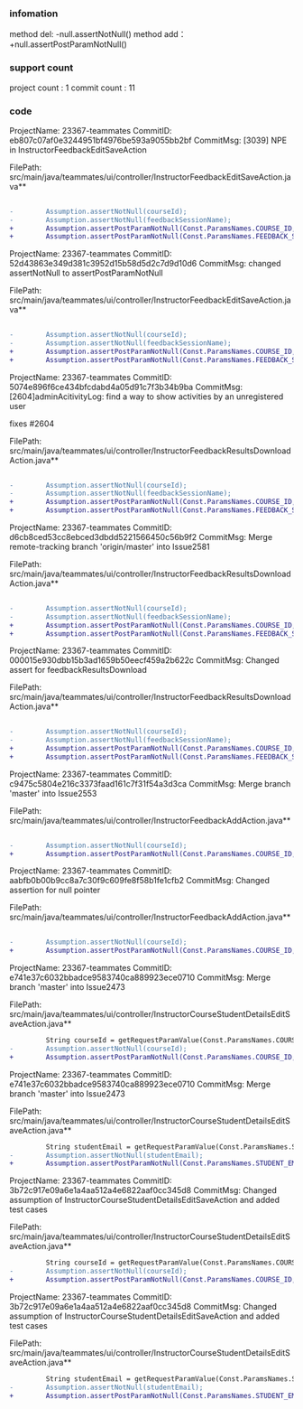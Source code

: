 ###  infomation 
method del:
-null.assertNotNull()
method add：
+null.assertPostParamNotNull()
###  support count
project count : 1
commit count : 11
###  code
ProjectName: 23367-teammates
CommitID: eb807c07af0e3244951bf4976be593a9055bb2bf
CommitMsg: [3039] NPE in InstructorFeedbackEditSaveAction

FilePath: src/main/java/teammates/ui/controller/InstructorFeedbackEditSaveAction.java**
```diff
         
-        Assumption.assertNotNull(courseId);
-        Assumption.assertNotNull(feedbackSessionName);
+        Assumption.assertPostParamNotNull(Const.ParamsNames.COURSE_ID,courseId);
+        Assumption.assertPostParamNotNull(Const.ParamsNames.FEEDBACK_SESSION_NAME,feedbackSessionName);
```
ProjectName: 23367-teammates
CommitID: 52d43863e349d381c3952d15b58d5d2c7d9d10d6
CommitMsg: changed assertNotNull to assertPostParamNotNull

FilePath: src/main/java/teammates/ui/controller/InstructorFeedbackEditSaveAction.java**
```diff
         
-        Assumption.assertNotNull(courseId);
-        Assumption.assertNotNull(feedbackSessionName);
+        Assumption.assertPostParamNotNull(Const.ParamsNames.COURSE_ID,courseId);
+        Assumption.assertPostParamNotNull(Const.ParamsNames.FEEDBACK_SESSION_NAME,feedbackSessionName);
```
ProjectName: 23367-teammates
CommitID: 5074e896f6ce434bfcdabd4a05d91c7f3b34b9ba
CommitMsg: [2604]adminAcitivityLog: find a way to show activities by an unregistered user

fixes #2604

FilePath: src/main/java/teammates/ui/controller/InstructorFeedbackResultsDownloadAction.java**
```diff
 
-        Assumption.assertNotNull(courseId);
-        Assumption.assertNotNull(feedbackSessionName);
+        Assumption.assertPostParamNotNull(Const.ParamsNames.COURSE_ID, courseId);
+        Assumption.assertPostParamNotNull(Const.ParamsNames.FEEDBACK_SESSION_NAME, feedbackSessionName);
```
ProjectName: 23367-teammates
CommitID: d6cb8ced53cc8ebced3dbdd5221566450c56b9f2
CommitMsg: Merge remote-tracking branch 'origin/master' into Issue2581

FilePath: src/main/java/teammates/ui/controller/InstructorFeedbackResultsDownloadAction.java**
```diff
 
-        Assumption.assertNotNull(courseId);
-        Assumption.assertNotNull(feedbackSessionName);
+        Assumption.assertPostParamNotNull(Const.ParamsNames.COURSE_ID, courseId);
+        Assumption.assertPostParamNotNull(Const.ParamsNames.FEEDBACK_SESSION_NAME, feedbackSessionName);
```
ProjectName: 23367-teammates
CommitID: 000015e930dbb15b3ad1659b50eecf459a2b622c
CommitMsg: Changed assert for feedbackResultsDownload

FilePath: src/main/java/teammates/ui/controller/InstructorFeedbackResultsDownloadAction.java**
```diff
 
-        Assumption.assertNotNull(courseId);
-        Assumption.assertNotNull(feedbackSessionName);
+        Assumption.assertPostParamNotNull(Const.ParamsNames.COURSE_ID, courseId);
+        Assumption.assertPostParamNotNull(Const.ParamsNames.FEEDBACK_SESSION_NAME, feedbackSessionName);
```
ProjectName: 23367-teammates
CommitID: c9475c5804e216c3373faad161c7f31f54a3d3ca
CommitMsg: Merge branch 'master' into Issue2553

FilePath: src/main/java/teammates/ui/controller/InstructorFeedbackAddAction.java**
```diff
         
-        Assumption.assertNotNull(courseId);
+        Assumption.assertPostParamNotNull(Const.ParamsNames.COURSE_ID, courseId);
```
ProjectName: 23367-teammates
CommitID: aabfb0b00b9cc8a7c30f9c609fe8f58b1fe1cfb2
CommitMsg: Changed assertion for null pointer

FilePath: src/main/java/teammates/ui/controller/InstructorFeedbackAddAction.java**
```diff
         
-        Assumption.assertNotNull(courseId);
+        Assumption.assertPostParamNotNull(Const.ParamsNames.COURSE_ID, courseId);
```
ProjectName: 23367-teammates
CommitID: e741e37c6032bbadce9583740ca889923ece0710
CommitMsg: Merge branch 'master' into Issue2473

FilePath: src/main/java/teammates/ui/controller/InstructorCourseStudentDetailsEditSaveAction.java**
```diff
         String courseId = getRequestParamValue(Const.ParamsNames.COURSE_ID);
-        Assumption.assertNotNull(courseId);
+        Assumption.assertPostParamNotNull(Const.ParamsNames.COURSE_ID, courseId);
```
ProjectName: 23367-teammates
CommitID: e741e37c6032bbadce9583740ca889923ece0710
CommitMsg: Merge branch 'master' into Issue2473

FilePath: src/main/java/teammates/ui/controller/InstructorCourseStudentDetailsEditSaveAction.java**
```diff
         String studentEmail = getRequestParamValue(Const.ParamsNames.STUDENT_EMAIL);
-        Assumption.assertNotNull(studentEmail);
+        Assumption.assertPostParamNotNull(Const.ParamsNames.STUDENT_EMAIL, studentEmail);
```
ProjectName: 23367-teammates
CommitID: 3b72c917e09a6e1a4aa512a4e6822aaf0cc345d8
CommitMsg: Changed assumption of InstructorCourseStudentDetailsEditSaveAction and added test cases

FilePath: src/main/java/teammates/ui/controller/InstructorCourseStudentDetailsEditSaveAction.java**
```diff
         String courseId = getRequestParamValue(Const.ParamsNames.COURSE_ID);
-        Assumption.assertNotNull(courseId);
+        Assumption.assertPostParamNotNull(Const.ParamsNames.COURSE_ID, courseId);
```
ProjectName: 23367-teammates
CommitID: 3b72c917e09a6e1a4aa512a4e6822aaf0cc345d8
CommitMsg: Changed assumption of InstructorCourseStudentDetailsEditSaveAction and added test cases

FilePath: src/main/java/teammates/ui/controller/InstructorCourseStudentDetailsEditSaveAction.java**
```diff
         String studentEmail = getRequestParamValue(Const.ParamsNames.STUDENT_EMAIL);
-        Assumption.assertNotNull(studentEmail);
+        Assumption.assertPostParamNotNull(Const.ParamsNames.STUDENT_EMAIL, studentEmail);
```
